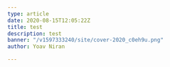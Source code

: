 ```yaml
---
type: article
date: 2020-08-15T12:05:22Z
title: test
description: test
banner: "/v1597333240/site/cover-2020_c0eh9u.png"
author: Yoav Niran

---
```

